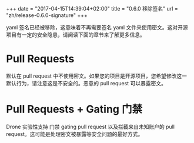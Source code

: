 +++
date = "2017-04-15T14:39:04+02:00"
title = "0.6.0 移除签名"
url = "zh/release-0.6.0-signature"
+++

<!--The yaml signature file is now removed. This means you no longer have to sign your yaml every time it changes in order to expose secrets. This does have some security implications for open source projects. Please read below.-->

yaml 签名已经被移除，这意味着不再需要签名 yaml 文件来使用密文。这对开源项目有一定的安全隐患，请阅读下面的章节来了解更多信息。

<!--# Pull Requests-->

# Pull Requests

<!--Secrets are not exposed to pull requests by default. If your repository is public and you choose to override this behavior please note that your secrets are not safe. It is possible for a bad actor to submit a pull request and expose your secrets.-->

默认在 pull request 中不使用密文。如果您的项目是开源项目，您希望修改这一默认行为，请注意这是不安全的。恶意的 pull request 可以暴露密文。

<!--# Pull Requests + Gating-->

# Pull Requests + Gating 门禁

<!--Drone has experimental support for gating pull requests and blocking builds from unknown accounts. This is perhaps the best way to mitigate security issues when exposing secrets to pull requests.-->

Drone 实验性支持 门禁 gating pull request 以及拦截来自未知账户的 pull request。这可能是处理密文被暴露等安全问题的最好方式。

